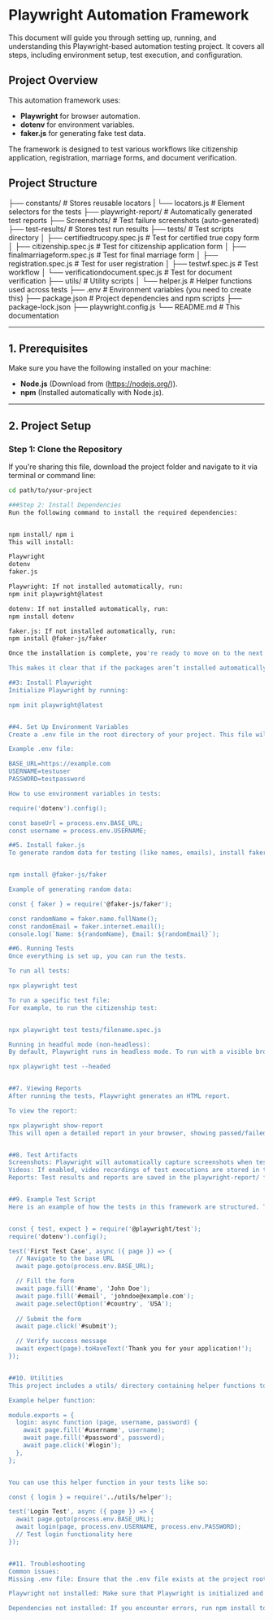 # Playwright Automation Framework

This document will guide you through setting up, running, and understanding this Playwright-based automation testing project. It covers all steps, including environment setup, test execution, and configuration.

## Project Overview

This automation framework uses:
- **Playwright** for browser automation.
- **dotenv** for environment variables.
- **faker.js** for generating fake test data.

The framework is designed to test various workflows like citizenship application, registration, marriage forms, and document verification.

## Project Structure

├── constants/ # Stores reusable locators 
| └── locators.js # Element selectors for the tests 
├── playwright-report/ # Automatically generated test reports
├── Screenshots/ # Test failure screenshots (auto-generated) 
├── test-results/ # Stores test run results 
├── tests/ # Test scripts directory 
│ ├── certifiedtrucopy.spec.js # Test for certified true copy form 
│ ├── citizenship.spec.js # Test for citizenship application form 
│ ├── finalmarriageform.spec.js # Test for final marriage form 
│ ├── registration.spec.js # Test for user registration 
│ ├── testwf.spec.js # Test workflow 
│ └── verificationdocument.spec.js # Test for document verification 
├── utils/ # Utility scripts 
│ └── helper.js # Helper functions used across tests 
├── .env # Environment variables (you need to create this) 
├── package.json # Project dependencies and npm scripts 
├── package-lock.json
├── playwright.config.js
└──  README.md # This documentation



---

## 1. Prerequisites

Make sure you have the following installed on your machine:
- **Node.js** (Download from (https://nodejs.org/)).
- **npm** (Installed automatically with Node.js).

---

## 2. Project Setup

### Step 1: Clone the Repository

If you're sharing this file, download the project folder and navigate to it via terminal or command line:

```bash
cd path/to/your-project

###Step 2: Install Dependencies    
Run the following command to install the required dependencies:


npm install/ npm i
This will install:

Playwright
dotenv
faker.js

Playwright: If not installed automatically, run:
npm init playwright@latest

dotenv: If not installed automatically, run:
npm install dotenv

faker.js: If not installed automatically, run:
npm install @faker-js/faker

Once the installation is complete, you're ready to move on to the next step.

This makes it clear that if the packages aren’t installed automatically, they can be installed manually using the provided commands.

##3: Install Playwright
Initialize Playwright by running:

npm init playwright@latest


##4. Set Up Environment Variables
Create a .env file in the root directory of your project. This file will store sensitive data like URLs and credentials.

Example .env file:

BASE_URL=https://example.com
USERNAME=testuser
PASSWORD=testpassword

How to use environment variables in tests:

require('dotenv').config();

const baseUrl = process.env.BASE_URL;
const username = process.env.USERNAME;

##5. Install faker.js
To generate random data for testing (like names, emails), install faker.js:


npm install @faker-js/faker

Example of generating random data:

const { faker } = require('@faker-js/faker');

const randomName = faker.name.fullName();
const randomEmail = faker.internet.email();
console.log(`Name: ${randomName}, Email: ${randomEmail}`);

##6. Running Tests
Once everything is set up, you can run the tests.

To run all tests:

npx playwright test

To run a specific test file:
For example, to run the citizenship test:


npx playwright test tests/filename.spec.js

Running in headful mode (non-headless):
By default, Playwright runs in headless mode. To run with a visible browser:

npx playwright test --headed


##7. Viewing Reports
After running the tests, Playwright generates an HTML report.

To view the report:

npx playwright show-report
This will open a detailed report in your browser, showing passed/failed tests, screenshots, and more.


##8. Test Artifacts
Screenshots: Playwright will automatically capture screenshots when tests fail. They are stored in the Screenshots/ folder.
Videos: If enabled, video recordings of test executions are stored in the tests/videos/ folder.
Reports: Test results and reports are saved in the playwright-report/ folder.


##9. Example Test Script
Here is an example of how the tests in this framework are structured. This script tests the citizenship application process:


const { test, expect } = require('@playwright/test');
require('dotenv').config();

test('First Test Case', async ({ page }) => {
  // Navigate to the base URL
  await page.goto(process.env.BASE_URL);

  // Fill the form
  await page.fill('#name', 'John Doe');
  await page.fill('#email', 'johndoe@example.com');
  await page.selectOption('#country', 'USA');
  
  // Submit the form
  await page.click('#submit');

  // Verify success message
  await expect(page).toHaveText('Thank you for your application!');
});


##10. Utilities
This project includes a utils/ directory containing helper functions to simplify repetitive tasks.

Example helper function:

module.exports = {
  login: async function (page, username, password) {
    await page.fill('#username', username);
    await page.fill('#password', password);
    await page.click('#login');
  },
};


You can use this helper function in your tests like so:

const { login } = require('../utils/helper');

test('Login Test', async ({ page }) => {
  await page.goto(process.env.BASE_URL);
  await login(page, process.env.USERNAME, process.env.PASSWORD);
  // Test login functionality here
});


##11. Troubleshooting
Common issues:
Missing .env file: Ensure that the .env file exists at the project root and contains all required environment variables npm install dotenv.

Playwright not installed: Make sure that Playwright is initialized and installed correctly by running npm init playwright@latest.

Dependencies not installed: If you encounter errors, run npm install to ensure all required packages are installed.